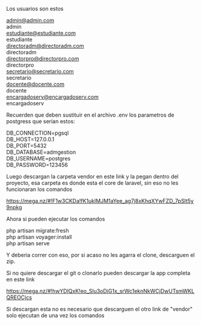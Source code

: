 Los usuarios son estos

admin@admin.com<br>
admin<br>
estudiante@estudiante.com<br>
estudiante<br>
directoradm@directoradm.com<br>
directoradm<br>
directorpro@directorpro.com<br>
directorpro<br>
secretario@secretario.com<br>
secretario<br>
docente@docente.com<br>
docente<br>
encargadoserv@encargadoserv.com<br>
encargadoserv<br>

Recuerden que deben sustituir en el archivo .env los parametros de postgress que serían estos:

DB_CONNECTION=pgsql<br>
DB_HOST=127.0.0.1<br>
DB_PORT=5432<br>
DB_DATABASE=admgestion<br>
DB_USERNAME=postgres<br>
DB_PASSWORD=123456

Luego descargan la carpeta vendor en este link y la pegan dentro del proyecto, esa carpeta es donde esta el core de laravel, sin eso no les funcionaran los comandos

https://mega.nz/#!F1w3CKDa!fK1ukIMJM1aYee_ag7j8xKhqXYwFZD_7pSlt5y9npkg

Ahora si pueden ejecutar los comandos

php artisan migrate:fresh<br>
php artisan voyager:install<br>
php artisan serve<br>

Y deberia correr con eso, por si acaso no les agarra el clone, descarguen el zip.

Si no quiere descargar el git o clonarlo pueden descargar la app completa en este link

https://mega.nz/#!hwYDlQxK!eo_Slu3oDiG1x_srWc1eknNkWCjDwUTsmWKLQREOCjcs

Si descargan esta no es necesario que descarguen el otro link de "vendor" solo ejecutan de una vez los comandos